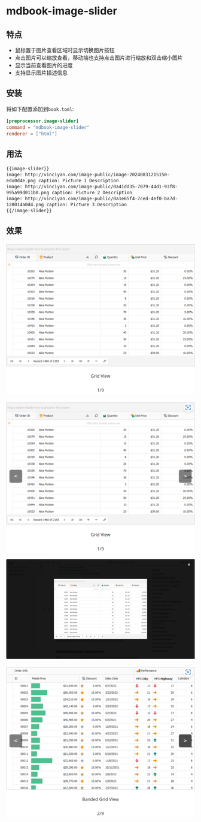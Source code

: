 # mdbook-image-slider

## 特点

- 鼠标置于图片查看区域时显示切换图片按钮
- 点击图片可以缩放查看，移动端也支持点击图片进行缩放和双击缩小图片
- 显示当前查看图片的进度
- 支持显示图片描述信息

## 安装

将如下配置添加到`book.toml`:

```toml
[preprocessor.image-slider]
command = "mdbook-image-slider"
renderer = ["html"]
```

## 用法

```
{{image-slider}}
image: http://vinciyan.com/image-public/image-20240831215150-edx0d4e.png caption: Picture 1 Description
image: http://vinciyan.com/image-public/0a41dd35-7079-44d1-93f8-995a99d011b0.png caption: Picture 2 Description
image: http://vinciyan.com/image-public/0a1e65f4-7ced-4ef0-ba7d-120014a0d4.png caption: Picture 3 Description
{{/image-slider}}
```

##  效果

![](./screenshot/Snipaste_2024-09-09_21-52-07.png)

![](./screenshot/Snipaste_2024-09-09_21-52-21.png)

![](./screenshot/Snipaste_2024-09-09_21-52-32.png)

![](./screenshot/Snipaste_2024-09-09_21-52-47.png)